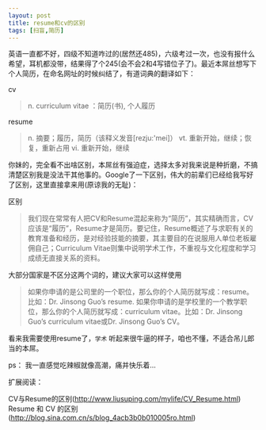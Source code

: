 ```yaml
---
layout: post
title: resume和cv的区别
tags: [扫盲,简历]
---
```


英语一直都不好，四级不知道咋过的(居然还485)，六级考过一次，也没有报什么希望，耳机都没带，结果得了个245(会不会2和4写错位子了)。最近本屌丝想写下个人简历，在命名网址的时候纠结了，有道词典的翻译如下：

cv

> n. curriculum vitae ：简历(书), 个人履历

resume

> n. 摘要；履历，简历（该释义发音[rezju:'mei]）
> vt. 重新开始，继续；恢复，重新占用
> vi. 重新开始，继续

<!--more-->

你妹的，完全看不出啥区别，本屌丝有强迫症，选择太多对我来说是种折磨，不搞清楚区别我是没法干其他事的。Google了一下区别，伟大的前辈们已经给我写好了区别，这里直接拿来用(原谅我的无耻)：

区别

>我们现在常常有人把CV和Resume混起来称为“简历”，其实精确而言，CV应该是“履历”，Resume才是简历。要记住，Resume概述了与求职有关的教育准备和经历，是对经验技能的摘要，其主要目的在说服用人单位老板雇佣自己；Curriculum Vitae则集中说明学术工作，不重视与文化程度和学习成绩无直接关系的资料。
 
大部分国家是不区分这两个词的，建议大家可以这样使用

> 如果你申请的是公司里的一个职位，那么你的个人简历就写成：resume。比如：Dr. Jinsong Guo’s resume.
> 如果你申请的是学校里的一个教学职位，那么你的个人简历就写成：curriculum vitae。比如：Dr. Jinsong Guo’s curriculum vitae或Dr. Jinsong Guo’s CV。

看来我需要使用resume了，`学术` 听起来很牛逼的样子，咱也不懂，不适合吊儿郎当的本屌。  

ps： 我一直感觉吃辣椒就像高潮，痛并快乐着...

扩展阅读：  

CV与Resume的区别(<http://www.liusuping.com/mylife/CV_Resume.html>)  
Resume 和 CV 的区别(<http://blog.sina.com.cn/s/blog_4acb3b0b010005ro.html>)
